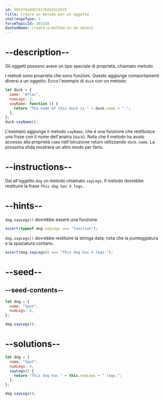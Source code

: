 ```yaml
---
id: 587d7dad367417b2b2512b75
title: Creare un metodo per un oggetto
challengeType: 1
forumTopicId: 301318
dashedName: create-a-method-on-an-object
---
```


# --description--

Gli oggetti possono avere un tipo speciale di proprietà, chiamato <dfn>metodo</dfn>.

I metodi sono proprietà che sono funzioni. Questo aggiunge comportamenti diversi a un oggetto. Ecco l'esempio di `duck` con un metodo:

```js
let duck = {
  name: "Aflac",
  numLegs: 2,
  sayName: function () {
    return "The name of this duck is " + duck.name + ".";
  },
};
duck.sayName();
```

L'esempio aggiunge il metodo `sayName`, che è una funzione che restituisce una frase con il nome dell'anatra (`duck`). Nota che il metodo ha avuto accesso alla proprietà `name` nell'istruzione return utilizzando `duck.name`. La prossima sfida mostrerà un altro modo per farlo.

# --instructions--

Dai all'oggetto `dog` un metodo chiamato `sayLegs`. Il metodo dovrebbe restituire la frase `This dog has 4 legs.`

# --hints--

`dog.sayLegs()` dovrebbe essere una funzione.

```js
assert(typeof dog.sayLegs === "function");
```

`dog.sayLegs()` dovrebbe restituire la stringa data; nota che la punteggiatura e la spaziatura contano.

```js
assert(dog.sayLegs() === "This dog has 4 legs.");
```

# --seed--

## --seed-contents--

```js
let dog = {
  name: "Spot",
  numLegs: 4,
};

dog.sayLegs();
```

# --solutions--

```js
let dog = {
  name: "Spot",
  numLegs: 4,
  sayLegs() {
    return "This dog has " + this.numLegs + " legs.";
  },
};

dog.sayLegs();
```
